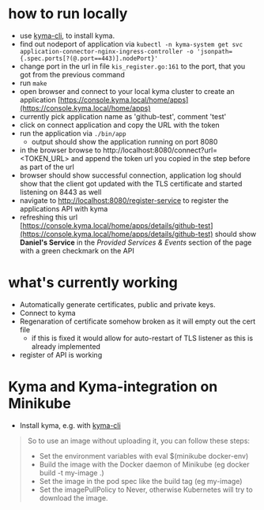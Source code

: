 # how to run locally

* use [kyma-cli](https://github.com/kyma-incubator/kyma-cli), to install kyma.
* find out nodeport of application via `kubectl -n kyma-system get svc application-connector-nginx-ingress-controller -o 'jsonpath={.spec.ports[?(@.port==443)].nodePort}'`
* change port in the url in file `kis_register.go:161` to the port, that you got from the previous command
* run `make`
* open browser and connect to your local kyma cluster to create an application [https://console.kyma.local/home/apps](https://console.kyma.local/home/apps)
* currently pick application name as 'github-test', comment 'test'
* click on connect application and copy the URL with the token
* run the application via `./bin/app`
    * output should show the application running on port 8080
* in the browser browse to http://localhost:8080/connect?url=<TOKEN_URL> and append the token url you copied in the step before as part of the url
* browser should show successful connection, application log should show that the client got updated with the TLS certificate and started listening on 8443 as well
* navigate to [http://localhost:8080/register-service](http://localhost:8080/register-service) to register the applications API with kyma
* refreshing this url [https://console.kyma.local/home/apps/details/github-test](https://console.kyma.local/home/apps/details/github-test) should show **Daniel's Service** in the *Provided Services & Events* section of the page with a green checkmark on the API


# what's currently working

* Automatically generate certificates, public and private keys.
* Connect to kyma
* Regenaration of certificate somehow broken as it will empty out the cert file
    * if this is fixed it would allow for auto-restart of TLS listener as this is already implemented
* register of API is working


# Kyma and Kyma-integration on Minikube

* Install kyma, e.g. with [kyma-cli](https://github.com/kyma-incubator/kyma-cli)

> So to use an image without uploading it, you can follow these steps:
> 
> * Set the environment variables with eval $(minikube docker-env)
> * Build the image with the Docker daemon of Minikube (eg docker build -t my-image .)
> * Set the image in the pod spec like the build tag (eg my-image)
> * Set the imagePullPolicy to Never, otherwise Kubernetes will try to download the image.